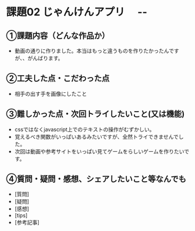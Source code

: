 # 課題02 じゃんけんアプリ　 --

## ①課題内容（どんな作品か）
- 動画の通りに作りました。本当はもっと違うものを作りたかったんですが、、がんばります。

## ②工夫した点・こだわった点
- 相手の出す手を画像にしたこと

## ③難しかった点・次回トライしたいこと(又は機能)
- cssではなくjavascript上でのテキストの操作がむずかしい。
- 覚えるべき関数がいっぱいあるみたいですが、全然トライできませんでした。
- 次回は動画や参考サイトをいっぱい見てゲームをらしいゲームを作りたいです。

## ④質問・疑問・感想、シェアしたいこと等なんでも
- [質問]
- [疑問]
- [感想]
- [tips]
- [参考記事]
